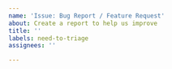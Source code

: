 ```yaml
---
name: 'Issue: Bug Report / Feature Request'
about: Create a report to help us improve
title: ''
labels: need-to-triage
assignees: ''

---
```



